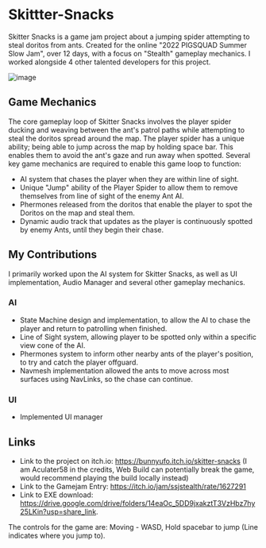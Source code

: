 # **Skittter-Snacks**
Skitter Snacks is a game jam project about a jumping spider attempting to steal doritos from ants. Created for the online "2022 PIGSQUAD Summer Slow Jam", over 12 days, with a focus on "Stealth" gameplay mechanics. I worked alongside 4 other talented developers for this project. 

![image](https://github.com/user-attachments/assets/95587d44-83e6-4471-852f-18cd7ef0836a)


## Game Mechanics
The core gameplay loop of Skitter Snacks involves the player spider ducking and weaving between the ant's patrol paths while attempting to steal the doritos spread around the map. The player spider has a unique ability; being able to jump across the map by holding space bar. This enables them to avoid the ant's gaze and run away when spotted. Several key game mechanics are required to enable this game loop to function:

- AI system that chases the player when they are within line of sight.
- Unique "Jump" ability of the Player Spider to allow them to remove themselves from line of sight of the enemy Ant AI.
- Phermones released from the doritos that enable the player to spot the Doritos on the map and steal them.
- Dynamic audio track that updates as the player is continuously spotted by enemy Ants, until they begin their chase.

## My Contributions
I primarily worked upon the AI system for Skitter Snacks, as well as UI implementation, Audio Manager and several other gameplay mechanics. 

### AI
- State Machine design and implementation, to allow the AI to chase the player and return to patrolling when finished.
- Line of Sight system, allowing player to be spotted only within a specific view cone of the AI.
- Phermones system to inform other nearby ants of the player's position, to try and catch the player offguard.
- Navmesh implementation allowed the ants to move across most surfaces using NavLinks, so the chase can continue.

### UI
- Implemented UI manager 


## Links
- Link to the project on itch.io: https://bunnyufo.itch.io/skitter-snacks (I am Aculater58 in the credits, Web Build can potentially break the game, would recommend playing the build locally instead) 
- Link to the Gamejam Entry: https://itch.io/jam/ssjstealth/rate/1627291 
- Link to EXE download: https://drive.google.com/drive/folders/14eaOc_5DD9jxakztT3VzHbz7hy25LKin?usp=share_link.
  
The controls for the game are: Moving - WASD, Hold spacebar to jump (Line indicates where you jump to). 
